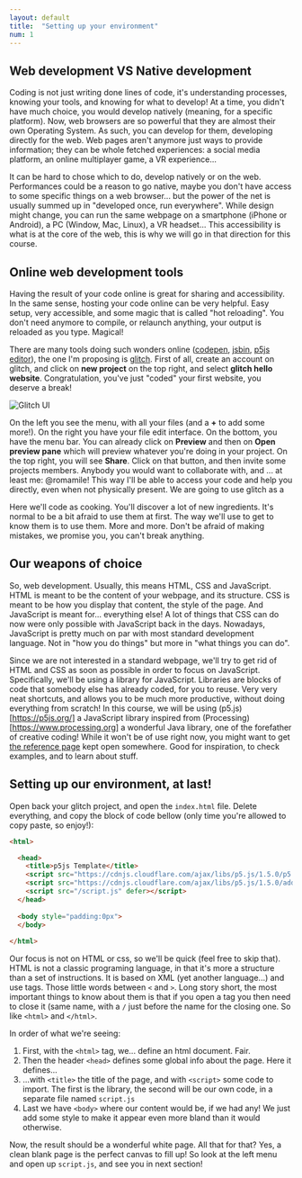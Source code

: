 ```yaml
---
layout: default
title:  "Setting up your environment"
num: 1
---
```


## Web development VS Native development
Coding is not just writing done lines of code, it's understanding processes, knowing your tools, and knowing for what to develop! At a time, you didn't have much choice, you would develop natively (meaning, for a specific platform). Now, web browsers are so powerful that they are almost their own Operating System. As such, you can develop for them, developing directly for the web. Web pages aren't anymore just ways to provide information; they can be whole fetched experiences: a social media platform, an online multiplayer game, a VR experience...

It can be hard to chose which to do, develop natively or on the web. Performances could be a reason to go native, maybe you don't have access to some specific things on a web browser... but the power of the net is usually summed up in "developed once, run everywhere". While design might change, you can run the same webpage on a smartphone (iPhone or Android), a PC (Window, Mac, Linux), a VR headset... This accessibility is what is at the core of the web, this is why we will go in that direction for this course.


## Online web development tools
Having the result of your code online is great for sharing and accessibility. In the same sense, hosting your code online can be very helpful. Easy setup, very accessible, and some magic that is called "hot reloading". You don't need anymore to compile, or relaunch anything, your output is reloaded as you type. Magical!

There are many tools doing such wonders online ([codepen](https://codepen.io), [jsbin](https://jsbin.com), [p5js editor](https://editor.p5js.org)), the one I'm proposing is [glitch](https://glitch.com). First of all, create an account on glitch, and click on <b>new project</b> on the top right, and select <b>glitch hello website</b>. Congratulation, you've just "coded" your first website, you deserve a break!

![Glitch UI](https://romamile.github.io/introcode/assets/glitchUI.png)

On the left you see the menu, with all your files (and a <b>+</b> to add some more!). On the right you have your file edit interface. On the bottom, you have the menu bar. You can already click on <b>Preview</b> and then on <b>Open preview pane</b> which will preview whatever you're doing in your project. On the top right, you will see <b>Share</b>. Click on that button, and then invite some projects members. Anybody you would want to collaborate with, and ... at least me: @romamile! This way I'll be able to access your code and help you directly, even when not physically present.
We are going to use glitch as a 


Here we'll code as cooking. You'll discover a lot of new ingredients. It's normal to be a bit afraid to use them at first. The way we'll use to get to know them is to use them. More and more. Don't be afraid of making mistakes, we promise you, you can't break anything.

## Our weapons of choice

So, web development. Usually, this means HTML, CSS and JavaScript. HTML is meant to be the content of your webpage, and its structure. CSS is meant to be how you display that content, the style of the page. And JavaScript is meant for... everything else! A lot of things that CSS can do now were only possible with JavaScript back in the days. Nowadays, JavaScript is pretty much on par with most standard development language. Not in "how you do things" but more in "what things you can do". 

Since we are not interested in a standard webpage, we'll try to get rid of HTML and CSS as soon as possible in order to focus on JavaScript. Specifically, we'll be using a library for JavaScript. Libraries are blocks of code that somebody else has already coded, for you to reuse. Very very neat shortcuts, and allows you to be much more productive, without doing everything from scratch! In this course, we will be using (p5.js)[https://p5js.org/] a JavaScript library inspired from (Processing)[https://www.processing.org] a wonderful Java library, one of the forefather of creative coding!
While it won't be of use right now, you might want to get [the reference page](https://p5js.org/reference/) kept open somewhere. Good for inspiration, to check examples, and to learn about stuff.

## Setting up our environment, at last!
Open back your glitch project, and open the `index.html` file. Delete everything, and copy the block of code bellow (only time you're allowed to copy paste, so enjoy!):

```html
<html>

  <head>
    <title>p5js Template</title>
    <script src="https://cdnjs.cloudflare.com/ajax/libs/p5.js/1.5.0/p5.min.js"></script>
    <script src="https://cdnjs.cloudflare.com/ajax/libs/p5.js/1.5.0/addons/p5.sound.min.js"></script>
    <script src="/script.js" defer></script>
  </head>
 
  <body style="padding:0px">
  </body>
 
</html>
```

Our focus is not on HTML or css, so we'll be quick (feel free to skip that). HTML is not a classic programing language, in that it's more a structure than a set of instructions. It is based on XML (yet another language...) and use tags. Those little words between `<` and `>`. Long story short, the most important things to know about them is that if you open a tag you then need to close it (same name, with a `/` just before the name for the closing one. So like `<html>` and `</html>`.
 
In order of what we're seeing:
 1. First, with the `<html>` tag, we... define an html document. Fair.
 2. Then the header `<head>` defines some global info about the page. Here it defines...
 3. ...with `<title>` the title of the page, and with `<script>` some code to import. The first is the library, the second will be our own code, in a separate file named `script.js`
 4. Last we have `<body>` where our content would be, if we had any! We just add some style to make it appear even more bland than it would otherwise.

Now, the result should be a wonderful white page. All that for that? Yes, a clean blank page is the perfect canvas to fill up! So look at the left menu and open up `script.js`, and see you in next section!


